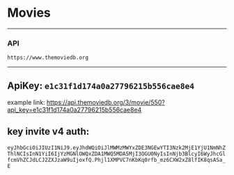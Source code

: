 # Movies 

---

### API

`https://www.themoviedb.org`

---

## ApiKey: `e1c31f1d174a0a27796215b556cae8e4`

example link: https://api.themoviedb.org/3/movie/550?api_key=e1c31f1d174a0a27796215b556cae8e4

## key invite v4 auth: 
`eyJhbGciOiJIUzI1NiJ9.eyJhdWQiOiJlMWMzMWYxZDE3NGEwYTI3Nzk2MjE1YjU1NmNhZThlNCIsInN1YiI6IjYzMGNlOWQxZDA1MWQ5MDA5MjI3OGU0NyIsInNjb3BlcyI6WyJhcGlfcmVhZCJdLCJ2ZXJzaW9uIjoxfQ.Phjl1XMPVC7nKbKq0rfb_mz6CXW2xZ8lfIK8qsASa_E`
